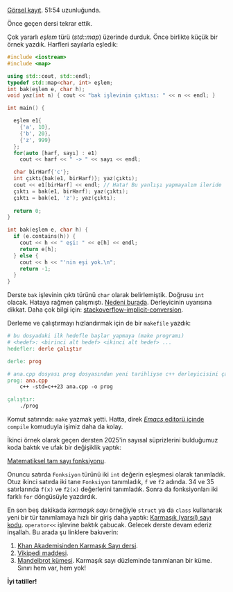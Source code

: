 [Görsel kayıt](https://drive.google.com/file/d/1zwkZlNUy0wBKcLLF9hJN__ogHwUnTavp/view). 51:54 uzunluğunda.   

Önce geçen dersi tekrar ettik.  

Çok yararlı *eşlem* türü (*std::map*) üzerinde durduk. Önce birlikte küçük bir örnek yazdık. Harfleri sayılarla eşledik:
```c++
#include <iostream>
#include <map>

using std::cout, std::endl;
typedef std::map<char, int> eşlem;
int bak(eşlem e, char h);
void yaz(int n) { cout << "bak işlevinin çıktısı: " << n << endl; }

int main() {

  eşlem e1{
    {'a', 10},
    {'b', 20},
    {'z', 999}
  };
  for(auto [harf, sayı] : e1)
    cout << harf << " -> " << sayı << endl;

  char birHarf{'c'};
  int çıktı{bak(e1, birHarf)}; yaz(çıktı);
  cout << e1[birHarf] << endl; // Hata! Bu yanlışı yapmayalım ileride
  çıktı = bak(e1, birHarf); yaz(çıktı);
  çıktı = bak(e1, 'z'); yaz(çıktı);
  
  return 0;
}

int bak(eşlem e, char h) {
  if (e.contains(h)) {
    cout << h << " eşi: " << e[h] << endl;
    return e[h];
  } else {
    cout << h << "'nin eşi yok.\n";
    return -1;
  }
}
```

Derste `bak` işlevinin çıktı türünü `char` olarak belirlemiştik. Doğrusu `int` olacak. Hataya rağmen çalışmıştı. [Nedeni burada](https://www.sololearn.com/en/compiler-playground/cjfGIRFAb144). Derleyicinin uyarısına dikkat. Daha çok bilgi için: [stackoverflow-implicit-conversion](https://stackoverflow.com/questions/48650685/c-implicit-conversion-of-int-to-char).  

Derleme ve çalıştırmayı hızlandırmak için de bir `makefile` yazdık:
```Makefile
# bu dosyadaki ilk hedefle başlar yapmaya (make programı)
# <hedef>: <birinci alt hedef> <ikinci alt hedef> ...
hedefler: derle çalıştır

derle: prog

# ana.cpp dosyası prog dosyasından yeni tarihliyse c++ derleyicisini çağırır:
prog: ana.cpp
	c++ -std=c++23 ana.cpp -o prog

çalıştır:
	./prog
```

Komut satırında: `make` yazmak yetti. Hatta, direk [*Emacs* editorü içinde](https://www.gnu.org/software/emacs/) `compile` komuduyla işimiz daha da kolay. 

İkinci örnek olarak geçen dersten 2025'in sayısal süprizlerini bulduğumuz koda baktık ve ufak bir değişiklik yaptık:  

[Matematiksel tam sayı fonksiyonu](https://onlinegdb.com/37o_p7vq3).   

Onuncu satırda `Fonksiyon` türünü iki `int` değerin eşleşmesi olarak tanımladık. Otuz ikinci satırda iki tane `Fonksiyon` tanımladık, `f` ve `f2` adında. 34 ve 35 satırlarında `f(x)` ve `f2(x)` değerlerini tanımladık. Sonra da fonksiyonları iki farklı `for` döngüsüyle yazdırdık.

En son beş dakikada *karmaşık sayı* örneğiyle `struct` ya da `class` kullanarak yeni bir tür tanımlamaya hızlı bir giriş daha yaptık: 
[Karmaşık (varsıl) sayı kodu](https://onlinegdb.com/SybVZuiJ_). `operator<<` işlevine baktık çabucak. Gelecek derste devam ederiz inşallah. Bu arada şu linklere bakıverin:  
1) [Khan Akademisinden Karmaşık Sayı dersi](https://tr.khanacademy.org/math/precalculus/imaginary-and-complex-numbers).  
2) [Vikipedi maddesi](https://tr.wikipedia.org/wiki/Karmaşık_sayı).  
3) [Mandelbrot kümesi](https://tr.wikipedia.org/wiki/Mandelbrot_k%C3%BCmesi). Karmaşık sayı düzleminde tanımlanan bir küme. Sınırı hem var, hem yok!    

**İyi tatiller!**
